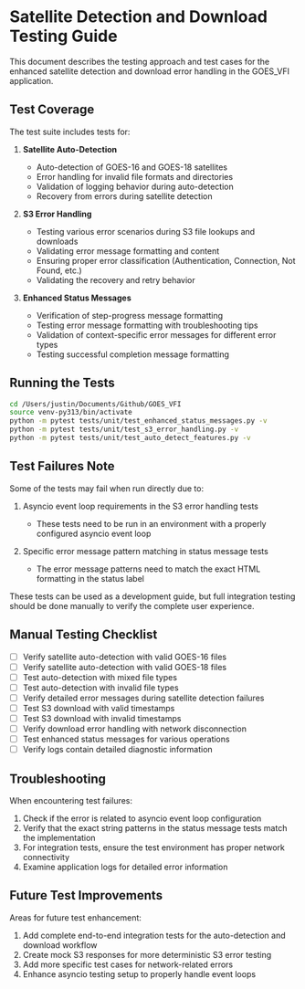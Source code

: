 # Satellite Detection and Download Testing Guide

This document describes the testing approach and test cases for the enhanced satellite detection and download error handling in the GOES_VFI application.

## Test Coverage

The test suite includes tests for:

1. **Satellite Auto-Detection**
   - Auto-detection of GOES-16 and GOES-18 satellites
   - Error handling for invalid file formats and directories
   - Validation of logging behavior during auto-detection
   - Recovery from errors during satellite detection

2. **S3 Error Handling**
   - Testing various error scenarios during S3 file lookups and downloads
   - Validating error message formatting and content
   - Ensuring proper error classification (Authentication, Connection, Not Found, etc.)
   - Validating the recovery and retry behavior

3. **Enhanced Status Messages**
   - Verification of step-progress message formatting
   - Testing error message formatting with troubleshooting tips
   - Validation of context-specific error messages for different error types
   - Testing successful completion message formatting

## Running the Tests

```bash
cd /Users/justin/Documents/Github/GOES_VFI
source venv-py313/bin/activate
python -m pytest tests/unit/test_enhanced_status_messages.py -v
python -m pytest tests/unit/test_s3_error_handling.py -v
python -m pytest tests/unit/test_auto_detect_features.py -v
```

## Test Failures Note

Some of the tests may fail when run directly due to:

1. Asyncio event loop requirements in the S3 error handling tests
   - These tests need to be run in an environment with a properly configured asyncio event loop

2. Specific error message pattern matching in status message tests
   - The error message patterns need to match the exact HTML formatting in the status label

These tests can be used as a development guide, but full integration testing should be done manually to verify the complete user experience.

## Manual Testing Checklist

- [ ] Verify satellite auto-detection with valid GOES-16 files
- [ ] Verify satellite auto-detection with valid GOES-18 files
- [ ] Test auto-detection with mixed file types
- [ ] Test auto-detection with invalid file types
- [ ] Verify detailed error messages during satellite detection failures
- [ ] Test S3 download with valid timestamps
- [ ] Test S3 download with invalid timestamps
- [ ] Verify download error handling with network disconnection
- [ ] Test enhanced status messages for various operations
- [ ] Verify logs contain detailed diagnostic information

## Troubleshooting

When encountering test failures:

1. Check if the error is related to asyncio event loop configuration
2. Verify that the exact string patterns in the status message tests match the implementation
3. For integration tests, ensure the test environment has proper network connectivity
4. Examine application logs for detailed error information

## Future Test Improvements

Areas for future test enhancement:

1. Add complete end-to-end integration tests for the auto-detection and download workflow
2. Create mock S3 responses for more deterministic S3 error testing
3. Add more specific test cases for network-related errors
4. Enhance asyncio testing setup to properly handle event loops
